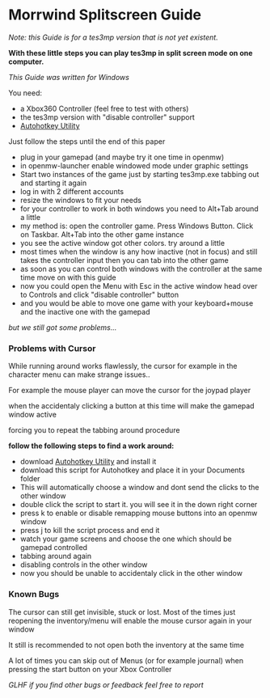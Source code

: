 # Morrwind Splitscreen Guide

*Note: this Guide is for a tes3mp version that is not yet existent.*

**With these little steps you can play tes3mp in split screen mode on one computer.**

*This Guide was written for Windows*

You need:

* a Xbox360 Controller (feel free to test with others)
* the tes3mp version with "disable controller" support
* [Autohotkey Utility](https://www.autohotkey.com/)

Just follow the steps until the end of this paper

* plug in your gamepad (and maybe try it one time in openmw)
* in openmw-launcher enable windowed mode under graphic settings
* Start two instances of the game just by starting tes3mp.exe tabbing out and starting it again
* log in with 2 different accounts
* resize the windows to fit your needs
* for your controller to work in both windows you need to Alt+Tab around a little
* my method is: open the controller game. Press Windows Button. Click on Taskbar. Alt+Tab into the other game instance
* you see the active window got other colors. try around a little
* most times when the window is any how inactive (not in focus) and still takes the controller input then you can tab into the other game
* as soon as you can control both windows with the controller at the same time move on with this guide
* now you could open the Menu with Esc in the active window head over to Controls and click "disable controller" button
* and you would be able to move one game with your keyboard+mouse and the inactive one with the gamepad

*but we still got some problems...*


### Problems with Cursor

While running around works flawlessly, the cursor for example in the character menu can make strange issues..

For example the mouse player can move the cursor for the joypad player

when the accidentaly clicking a button at this time will make the gamepad window active

forcing you to repeat the tabbing around procedure

**follow the following steps to find a work around:**

* download [Autohotkey Utility](https://www.autohotkey.com/) and install it
* download this script for Autohotkey and place it in your Documents folder
* This will automatically choose a window and dont send the clicks to the other window
* double click the script to start it. you will see it in the down right corner
* press k to enable or disable remapping mouse buttons into an openmw window
* press j to kill the script process and end it
* watch your game screens and choose the one which should be gamepad controlled
* tabbing around again
* disabling controls in the other window
* now you should be unable to accidentaly click in the other window

### Known Bugs

The cursor can still get invisible, stuck or lost. Most of the times just reopening the inventory/menu will enable the mouse cursor again in your window

It still is recommended to not open both the inventory at the same time

A lot of times you can skip out of Menus (or for example journal) when pressing the start button on your Xbox Controller

*GLHF if you find other bugs or feedback feel free to report*
